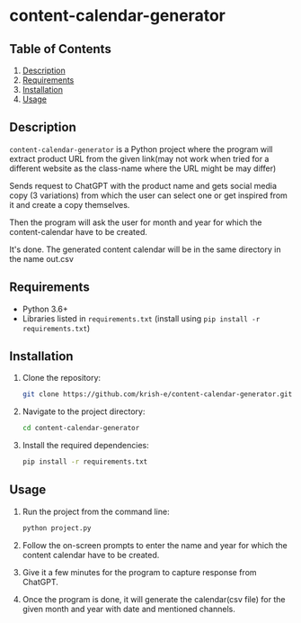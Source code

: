 # content-calendar-generator

## Table of Contents

1. [Description](#description)
2. [Requirements](#requirements)
3. [Installation](#installation)
4. [Usage](#usage)



## Description

`content-calendar-generator` is a Python project where the program will 
extract product URL from the given link(may not work when tried for a 
different website as the class-name where the URL might be may differ)

Sends request to ChatGPT with the product name and gets social media copy
(3 variations) from which the user can select one or get inspired from it
and create a copy themselves.

Then the program will ask the user for month and year for which the 
content-calendar have to be created.

It's done. The generated content calendar will be in the same directory
in the name out.csv


## Requirements

- Python 3.6+
- Libraries listed in `requirements.txt` (install using `pip install -r requirements.txt`)


## Installation

1. Clone the repository:

   ```bash
   git clone https://github.com/krish-e/content-calendar-generator.git

2. Navigate to the project directory:

    ```bash
    cd content-calendar-generator

3. Install the required dependencies:

   ```bash
   pip install -r requirements.txt


## Usage

1. Run the project from the command line:

    ```bash
    python project.py

2. Follow the on-screen prompts to enter the name and year for which the content calendar have to be created.

3. Give it a few minutes for the program to capture response from ChatGPT.

4. Once the program is done, it will generate the calendar(csv file) for the given month and year with date and mentioned channels.   
